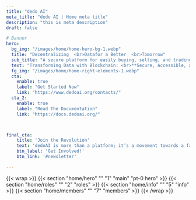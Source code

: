 ```yaml
---
title: "dedo AI"
meta_title: "dedo AI | Home meta title"
description: "this is meta description"
draft: false

# Banner
hero:
  bg_img: "/images/home/home-hero-bg-1.webp"
  title: "Decentralizing  <br>Datafor a Better  <br>Tomorrow"
  sub_title: "A secure platform for easily buying, selling, and trading data."
  text: "Transforming Data with Blockchain: <br>**Secure, Accessible, and Creator-Owned**"
  fg_img: "/images/home/home-right-elements-1.webp"
  cta:
    enable: true
    label: "Get Started Now"
    link: "https://www.dedoai.org/contacts/"
  cta_2:
    enable: true
    label: "Read The Documentation"
    link: "https://docs.dedoai.org/"



final_cta:
    title: 'Join the Revolution'
    text: 'dedoAI is more than a platform; it’s a movement towards a fairer, more transparent data economy. Be part of the change.'
    btn_label: 'Get Involved!'
    btn_link: '#newsletter'

---
```


{{< wrap >}}
{{< section "home/hero" "" "1" "main" "pt-0 hero" >}}
{{< section "home/roles" "" "2" "roles" >}}
{{< section "home/info" "" "5" "info" >}}
{{< section "home/members" "" "7" "members" >}}
{{< /wrap >}}
